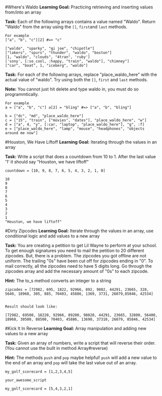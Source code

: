 #Where's Waldo
**Learning Goal:** Practicing retrieving and inserting values from/into an array

**Task:** Each of the following arrays contains a value named "Waldo".  Return "Waldo" from the array using the `[]`, `first`and `last` methods.

```
For example
["a", "b", "c"][2] #=> "c"

["waldo", "sparky", "gi joe", "chipotle"]
["lakers", "spurs", "thunder", "waldo", "boston"]
[1, "waldo", "clouds", "4tran", 'ruby']
['sony', [:so_cool, :happy, "train", "waldo"], "chimney"]
["car", "boat", 1, "iceberg", "waldo"]
```

**Task:** For each of the following arrays, replace "place_waldo_here" with the actual value of "waldo".  Try using both the `[]`, `first` and `last` methods.

**Note:** You cannot just hit delete and type waldo in, you must do so programmtically.

```
For example
a = ["a", "b", "c"] a[2] = "bling" #=> ["a", "b", "bling"]

b = ["dc", "md", "place_waldo_here"]
c = ["15", "train", ["movies", "dates"], "place_waldo_here", "w"]
d = ["a", 4, "y", [:car, "laptop", "place_waldo_here"], "g", :f]
e = ["place_waldo_here", "lamp", "mouse", "headphones", "objects around me now"]
```

#Houston, We Have Liftoff
**Learning Goal:** Iterating through the values in an array

**Task:** Write a script that does a countdown from 10 to 1.  After the last value '1' it should say "Houston, we have liftoff"

```
countdown = [10, 9, 8, 7, 6, 5, 4, 3, 2, 1, 0]
```

```
10
9
8
7
6
5
4
3
2
1
"Houston, we have liftoff"
```

#Dirty Zipcodes
**Learning Goal:** Iterate through the values in an array, use conditional logic and add values to a new array

**Task:** You are creating a petition to get Lil Wayne to perform at your school.  To get enough signatures you need to mail the petition to 20 different zipcodes.  But, there is a problem.  The zipcodes you got offline are not uniform.  The trailing "0s" have been cut off for zipcodes ending in "0".  To mail correctly, all the zipcodes need to have 5 digits long.  Go through the zipcodes array and add the necessary amount of "0s" to each zipcode.

**Hint:** The to_s method converts an integer to a string

```
zipcodes = [72982, 695, 1822, 92966, 892, 9802, 44291, 23665, 328, 5640, 18968, 305, 885, 70403, 45886, 1369, 3731, 26079,85846, 42534]


Result should look like:

[72982, 69500, 18220, 92966, 89200, 98020, 44291, 23665, 32800, 56400, 18968, 30500, 88500, 70403, 45886, 13690, 37310, 26079, 85846, 42534]
```


#Kick It In Reverse
**Learning Goal:** Array manipulation and adding new values to a new array

**Task:** Given an array of numbers, write a script that will reverse their order. (You cannot use the built in method Array#reverse)

**Hint:** The methods `push` and `pop` maybe helpful!  `push` will add a new value to the end of an array and `pop` will take the last value out of an array.

```
my_golf_scorecard = [1,2,3,4,5]

your_awesome_script

my_golf_scorecard = [5,4,3,2,1]
```






